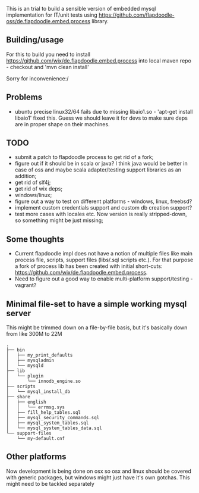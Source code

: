 This is an trial to build a sensible version of embedded mysql implementation for IT/unit tests using https://github.com/flapdoodle-oss/de.flapdoodle.embed.process library.

## Building/usage

For this to build you need to install https://github.com/wix/de.flapdoodle.embed.process into local maven repo - checkout and 'mvn clean install'

Sorry for inconvenience:/

## Problems
 - ubuntu precise linux32/64 fails due to missing libaio1.so - 'apt-get install libaio1' fixed this. Guess we should leave it for devs to make sure deps are in proper shape on their machines.

## TODO
 - submit a patch to flapdoodle process to get rid of a fork;
 - figure out if it should be in scala or java? I think java would be better in case of oss and maybe scala adapter/testing support libraries as an addition;
 - get rid of slf4j;
 - get rid of wix deps;
 - windows/linux;
 - figure out a way to test on different platforms - windows, linux, freebsd?
 - implement custom credentials support and custom db creation support?
 - test more cases with locales etc. Now version is really stripped-down, so something might be just missing;

## Some thoughts

 - Current flapdoodle impl does not have a notion of multiple files like main process file, scripts, support files (libs/.sql scripts etc.). For that purpose a fork of process lib has been created with initial short-cuts: https://github.com/wix/de.flapdoodle.embed.process.
 - Need to figure out a good way to enable multi-platform support/testing - vagrant?

## Minimal file-set to have a simple working mysql server

This might be trimmed down on a file-by-file basis, but it's basically down from like 300M to 22M

```
.
├── bin
│   ├── my_print_defaults
│   ├── mysqladmin
│   └── mysqld
├── lib
│   └── plugin
│       └── innodb_engine.so
├── scripts
│   └── mysql_install_db
├── share
│   ├── english
│   │   └── errmsg.sys
│   ├── fill_help_tables.sql
│   ├── mysql_security_commands.sql
│   ├── mysql_system_tables.sql
│   └── mysql_system_tables_data.sql
└── support-files
    └── my-default.cnf
```

## Other platforms

Now development is being done on osx so osx and linux should be covered with generic packages, but windows might just have it's own gotchas. This might need to be tackled separately
